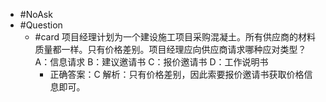 - #NoAsk
- #Question
	- #card 项目经理计划为一个建设施工项目采购混凝土。所有供应商的材料质量都一样。只有价格差别。项目经理应向供应商请求哪种应对类型？
	  A：信息请求
	  B：建议邀请书
	  C：报价邀请书
	  D：工作说明书
		- 正确答案：C
		  解析：只有价格差别，因此索要报价邀请书获取价格信息即可。